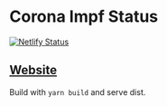 # Corona Impf Status

[![Netlify Status](https://api.netlify.com/api/v1/badges/691a0a79-acac-4766-9ce7-95344fb96ddc/deploy-status)](https://app.netlify.com/sites/dazzling-mccarthy-75c3ae/deploys)
## [Website](https://corona-impf-status.de)

Build with ```yarn build``` and serve dist.
